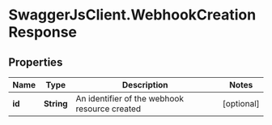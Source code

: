 # SwaggerJsClient.WebhookCreationResponse

## Properties
Name | Type | Description | Notes
------------ | ------------- | ------------- | -------------
**id** | **String** | An identifier of the webhook resource created | [optional] 


